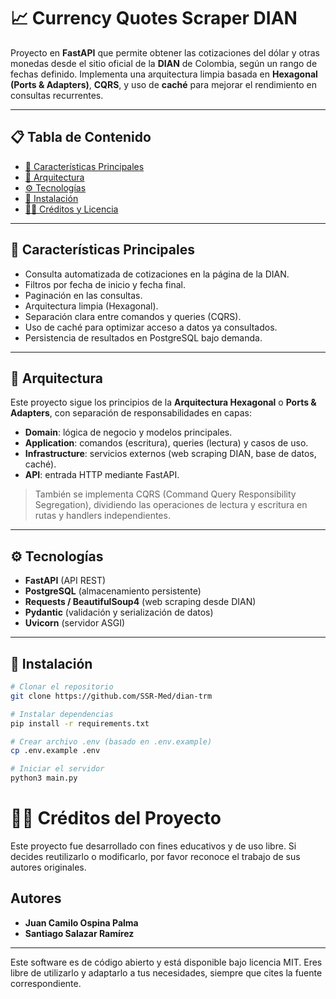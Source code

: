 # 📈 Currency Quotes Scraper DIAN

Proyecto en **FastAPI** que permite obtener las cotizaciones del dólar y otras monedas desde el sitio oficial de la **DIAN** de Colombia, según un rango de fechas definido. Implementa una arquitectura limpia basada en **Hexagonal (Ports & Adapters)**, **CQRS**, y uso de **caché** para mejorar el rendimiento en consultas recurrentes.

---

## 📋 Tabla de Contenido

- [🧠 Características Principales](#-características-principales)
- [🧱 Arquitectura](#-arquitectura)
- [⚙️ Tecnologías](#️-tecnologías)
- [🚀 Instalación](#-instalación)
- [👨‍💻 Créditos y Licencia](#-créditos-y-licencia)

---

## 🧠 Características Principales

- Consulta automatizada de cotizaciones en la página de la DIAN.
- Filtros por fecha de inicio y fecha final.
- Paginación en las consultas.
- Arquitectura limpia (Hexagonal).
- Separación clara entre comandos y queries (CQRS).
- Uso de caché para optimizar acceso a datos ya consultados.
- Persistencia de resultados en PostgreSQL bajo demanda.

---

## 🧱 Arquitectura

Este proyecto sigue los principios de la **Arquitectura Hexagonal** o **Ports & Adapters**, con separación de responsabilidades en capas:

- **Domain**: lógica de negocio y modelos principales.
- **Application**: comandos (escritura), queries (lectura) y casos de uso.
- **Infrastructure**: servicios externos (web scraping DIAN, base de datos, caché).
- **API**: entrada HTTP mediante FastAPI.

> También se implementa CQRS (Command Query Responsibility Segregation), dividiendo las operaciones de lectura y escritura en rutas y handlers independientes.

---

## ⚙️ Tecnologías

- **FastAPI** (API REST)
- **PostgreSQL** (almacenamiento persistente)
- **Requests / BeautifulSoup4** (web scraping desde DIAN)
- **Pydantic** (validación y serialización de datos)
- **Uvicorn** (servidor ASGI)

---

## 🚀 Instalación

```bash
# Clonar el repositorio
git clone https://github.com/SSR-Med/dian-trm

# Instalar dependencias
pip install -r requirements.txt

# Crear archivo .env (basado en .env.example)
cp .env.example .env

# Iniciar el servidor
python3 main.py
```

# 👨‍💻 Créditos del Proyecto

Este proyecto fue desarrollado con fines educativos y de uso libre. Si decides reutilizarlo o modificarlo, por favor reconoce el trabajo de sus autores originales.

## Autores

- **Juan Camilo Ospina Palma**
- **Santiago Salazar Ramírez**

---

Este software es de código abierto y está disponible bajo licencia MIT. Eres libre de utilizarlo y adaptarlo a tus necesidades, siempre que cites la fuente correspondiente.
